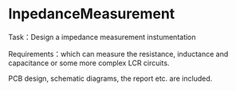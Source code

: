 # InpedanceMeasurement

Task：Design a impedance measurement instumentation

Requirements：which can measure the resistance, inductance and capacitance or some more complex LCR circuits. 

PCB design, schematic diagrams, the report etc. are included. 
